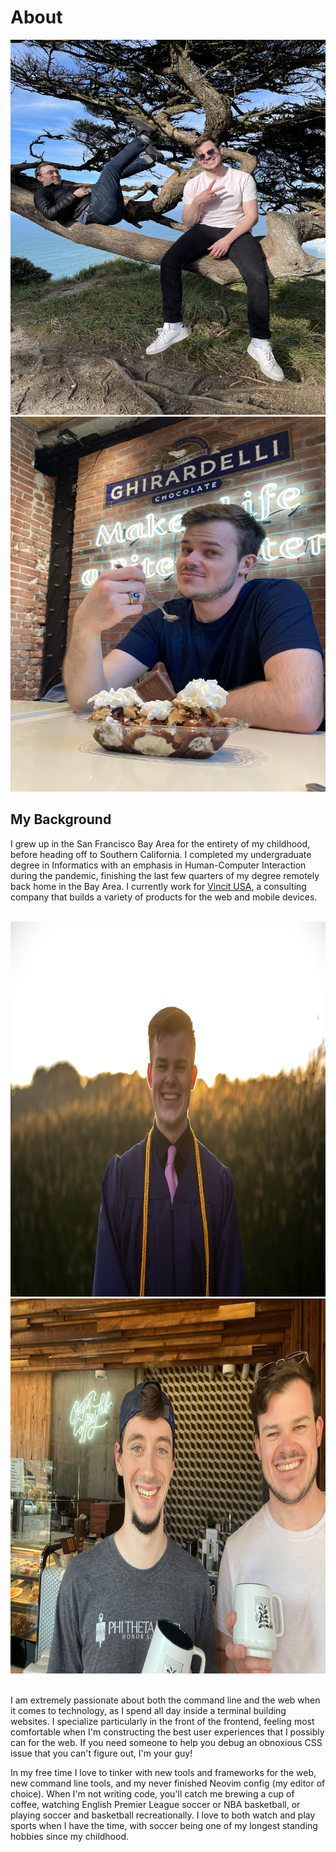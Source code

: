 # About

<div class='about-image-grid'>
  <img
    src='/assets/images/point-reyes-tree.jpeg'
    alt=''
    class='object-center object-cover aspect-square'
    width='600'
    height='600'
  />
  <img
    src='/assets/images/ghiradelli.jpg'
    alt=''
    class='object-center object-cover aspect-square'
    width='600'
    height='600'
  />
</div>

## My Background

I grew up in the San Francisco Bay Area for the entirety of my childhood, before heading off to Southern California. I completed my undergraduate degree in Informatics with an emphasis in Human-Computer Interaction during the pandemic, finishing the last few quarters of my degree remotely back home in the Bay Area. I currently work for [Vincit USA](https://vincit.com), a consulting company that builds a variety of products for the web and mobile devices. 

<br />

<div class='about-image-grid'>
  <img
    src='/assets/images/golden-hour-grad.jpg'
    alt=''
    class='object-center object-cover aspect-square'
    width='600'
    height='600'
  />
  <img
    src='/assets/images/onyx-with-jonathan.jpg'
    alt=''
    class='object-center object-cover aspect-square'
    width='600'
    height='600'
  />
</div>

<br />

I am extremely passionate about both the command line and the web when it comes to technology, as I spend all day inside a terminal building websites. I specialize particularly in the front of the frontend, feeling most comfortable when I'm constructing the best user experiences that I possibly can for the web. If you need someone to help you debug an obnoxious CSS issue that you can't figure out, I'm your guy!

In my free time I love to tinker with new tools and frameworks for the web, new command line tools, and my never finished Neovim config (my editor of choice). When I'm not writing code, you'll catch me brewing a cup of coffee, watching English Premier League soccer or NBA basketball, or playing soccer and basketball recreationally. I love to both watch and play sports when I have the time, with soccer being one of my longest standing hobbies since my childhood.
